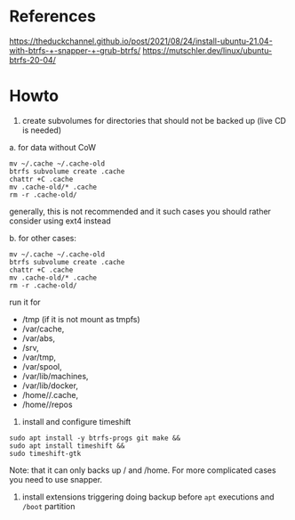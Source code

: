 # References
https://theduckchannel.github.io/post/2021/08/24/install-ubuntu-21.04-with-btrfs-+-snapper-+-grub-btrfs/
https://mutschler.dev/linux/ubuntu-btrfs-20-04/


# Howto
1. create subvolumes for directories that should not be backed up (live CD is needed)

a. for data without CoW
```
mv ~/.cache ~/.cache-old
btrfs subvolume create .cache
chattr +C .cache
mv .cache-old/* .cache
rm -r .cache-old/
```
generally, this is not recommended and it such cases you should rather consider using ext4 instead

b. for other cases:
```
mv ~/.cache ~/.cache-old
btrfs subvolume create .cache
chattr +C .cache
mv .cache-old/* .cache
rm -r .cache-old/
```

run it for 
* /tmp (if it is not mount as tmpfs)
* /var/cache, 
* /var/abs, 
* /srv, 
* /var/tmp, 
* /var/spool, 
* /var/lib/machines, 
* /var/lib/docker, 
* /home/<user>/.cache, 
* /home/<user>/repos

1. install and configure timeshift
```
sudo apt install -y btrfs-progs git make &&
sudo apt install timeshift &&
sudo timeshift-gtk
```
Note: that it can only backs up / and /home. For more complicated cases you need to use snapper.

1. install extensions triggering doing backup before `apt` executions and `/boot` partition

